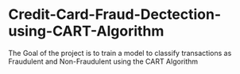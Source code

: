 # Credit-Card-Fraud-Dectection-using-CART-Algorithm
The Goal of the project is to train a model to classify transactions as Fraudulent and Non-Fraudulent using the CART Algorithm
